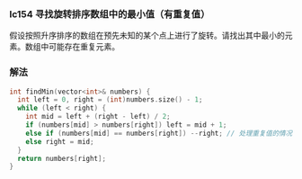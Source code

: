 ### lc154 寻找旋转排序数组中的最小值（有重复值）

假设按照升序排序的数组在预先未知的某个点上进行了旋转。请找出其中最小的元素。数组中可能存在重复元素。

### 解法

```cpp
int findMin(vector<int>& numbers) {
  int left = 0, right = (int)numbers.size() - 1;
  while (left < right) {
    int mid = left + (right - left) / 2;
    if (numbers[mid] > numbers[right]) left = mid + 1;
    else if (numbers[mid] == numbers[right]) --right; // 处理重复值的情况
    else right = mid;
  }
  return numbers[right];
}
```

